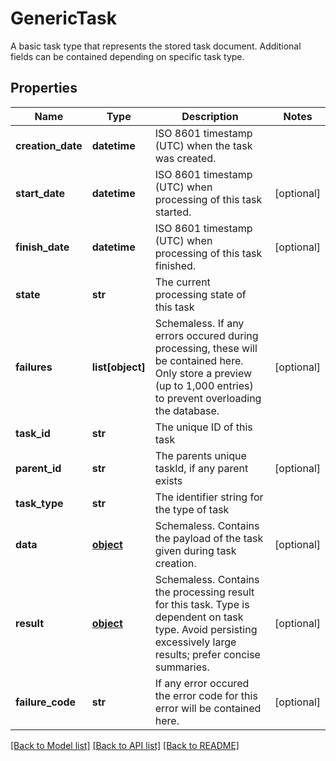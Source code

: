 # GenericTask

A basic task type that represents the stored task document. Additional fields can be contained depending on specific task type.
## Properties
Name | Type | Description | Notes
------------ | ------------- | ------------- | -------------
**creation_date** | **datetime** | ISO 8601 timestamp (UTC) when the task was created. | 
**start_date** | **datetime** | ISO 8601 timestamp (UTC) when processing of this task started. | [optional] 
**finish_date** | **datetime** | ISO 8601 timestamp (UTC) when processing of this task finished. | [optional] 
**state** | **str** | The current processing state of this task | 
**failures** | **list[object]** | Schemaless. If any errors occured during processing, these will be contained here. Only store a preview (up to 1,000 entries) to prevent overloading the database. | [optional] 
**task_id** | **str** | The unique ID of this task | 
**parent_id** | **str** | The parents unique taskId, if any parent exists | [optional] 
**task_type** | **str** | The identifier string for the type of task | 
**data** | [**object**](.md) | Schemaless. Contains the payload of the task given during task creation. | [optional] 
**result** | [**object**](.md) | Schemaless. Contains the processing result for this task. Type is dependent on task type. Avoid persisting excessively large results; prefer concise summaries. | [optional] 
**failure_code** | **str** | If any error occured the error code for this error will be contained here. | [optional] 

[[Back to Model list]](../README.md#documentation-for-models) [[Back to API list]](../README.md#documentation-for-api-endpoints) [[Back to README]](../README.md)


